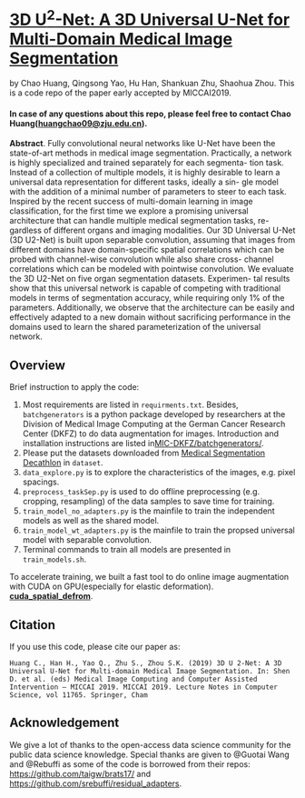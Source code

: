 # [3D U<sup>2</sup>-Net: A 3D Universal U-Net for Multi-Domain Medical Image Segmentation](https://link.springer.com/chapter/10.1007%2F978-3-030-32245-8_33)

by Chao Huang, Qingsong Yao, Hu Han, Shankuan Zhu, Shaohua Zhou. This is a code repo of the paper early accepted by MICCAI2019.
#### In case of any questions about this repo, please feel free to contact Chao Huang(huangchao09@zju.edu.cn).

**Abstract**. Fully convolutional neural networks like U-Net have been the state-of-art methods in medical image segmentation. Practically, a network is highly specialized and trained separately for each segmenta- tion task. Instead of a collection of multiple models, it is highly desirable to learn a universal data representation for different tasks, ideally a sin- gle model with the addition of a minimal number of parameters to steer to each task. Inspired by the recent success of multi-domain learning in image classification, for the first time we explore a promising universal architecture that can handle multiple medical segmentation tasks, re- gardless of different organs and imaging modalities. Our 3D Universal U-Net (3D U2-Net) is built upon separable convolution, assuming that images from different domains have domain-specific spatial correlations which can be probed with channel-wise convolution while also share cross- channel correlations which can be modeled with pointwise convolution. We evaluate the 3D U2-Net on five organ segmentation datasets. Experimen- tal results show that this universal network is capable of competing with traditional models in terms of segmentation accuracy, while requiring only 1% of the parameters. Additionally, we observe that the architecture can be easily and effectively adapted to a new domain without sacrificing performance in the domains used to learn the shared parameterization of the universal network.


## Overview
Brief instruction to apply the code: 
1. Most requirements are listed in `requirments.txt`. Besides, `batchgenerators` is a python package developed by researchers at the Division of Medical Image Computing at the German Cancer Research Center (DKFZ) to do data augmentation for images. Introduction and installation instructions are listed in[MIC-DKFZ/batchgenerators/](https://github.com/MIC-DKFZ/batchgenerators/).
2. Please put the datasets downloaded from [Medical Segmentation Decathlon](http://medicaldecathlon.com/) in `dataset`.
3. `data_explore.py` is to explore the characteristics of the images, e.g. pixel spacings.
4. `preprocess_taskSep.py` is used to do offline preprocessing (e.g. cropping, resampling) of the data samples to save time for training.
5. `train_model_no_adapters.py` is the mainfile to train the independent models as well as the shared model. 
6. `train_model_wt_adapters.py` is the mainfile to train the propsed universal model with separable convolution.
7. Terminal commands to train all models are presented in `train_models.sh`.

To accelerate training, we built a fast tool to do online image augmentation with CUDA on GPU(especially for elastic deformation). [**cuda_spatial_defrom**](https://github.com/qsyao/cuda_spatial_deform).

## Citation
If you use this code, please cite our paper as:

    Huang C., Han H., Yao Q., Zhu S., Zhou S.K. (2019) 3D U 2-Net: A 3D Universal U-Net for Multi-domain Medical Image Segmentation. In: Shen D. et al. (eds) Medical Image Computing and Computer Assisted Intervention – MICCAI 2019. MICCAI 2019. Lecture Notes in Computer Science, vol 11765. Springer, Cham

## Acknowledgement
We give a lot of thanks to the open-access data science community for the public data science knowledge. Special thanks are given to @Guotai Wang and @Rebuffi as some of the code is borrowed from their repos: https://github.com/taigw/brats17/ and https://github.com/srebuffi/residual_adapters.